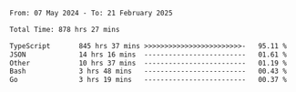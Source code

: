 
<!--START_SECTION:waka-->

```txt
From: 07 May 2024 - To: 21 February 2025

Total Time: 878 hrs 27 mins

TypeScript       845 hrs 37 mins >>>>>>>>>>>>>>>>>>>>>>>>-   95.11 %
JSON             14 hrs 16 mins  -------------------------   01.61 %
Other            10 hrs 37 mins  -------------------------   01.19 %
Bash             3 hrs 48 mins   -------------------------   00.43 %
Go               3 hrs 19 mins   -------------------------   00.37 %
```

<!--END_SECTION:waka-->

<!--

### Hi there 👋
**Iam-cesar/Iam-cesar** is a ✨ _special_ ✨ repository because its `README.md` (this file) appears on your GitHub profile.

Here are some ideas to get you started:

- 🔭 I’m currently working on ...
- 🌱 I’m currently learning ...
- 👯 I’m looking to collaborate on ...
- 🤔 I’m looking for help with ...
- 💬 Ask me about ...
- 📫 How to reach me: ...
- 😄 Pronouns: ...
- ⚡ Fun fact: ...
-->

